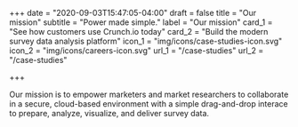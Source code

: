 +++
date = "2020-09-03T15:47:05-04:00"
draft = false
title = "Our mission"
subtitle = "Power made simple."
label = "Our mission"
card_1 = "See how customers use Crunch.io today"
card_2 = "Build the modern survey data analysis platform"
icon_1 = "img/icons/case-studies-icon.svg"
icon_2 = "img/icons/careers-icon.svg"
url_1 = "/case-studies"
url_2 = "/case-studies"

+++

Our mission is to empower marketers and market researchers  to collaborate in a secure, cloud-based environment with a simple drag-and-drop interace to prepare, analyze, visualize, and deliver survey data.
